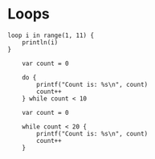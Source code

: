 # Loops

```loom
loop i in range(1, 11) {
    println(i)
}
```

```loom
    var count = 0

    do {
        printf("Count is: %s\n", count)
        count++
    } while count < 10
```

```loom
    var count = 0

    while count < 20 {
        printf("Count is: %s\n", count)
        count++
    }
```